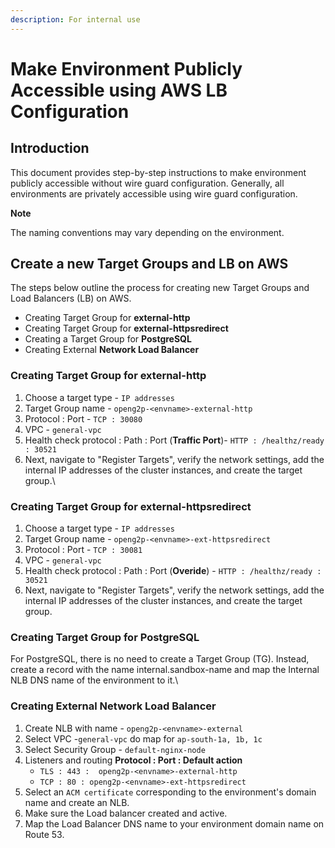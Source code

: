 ```yaml
---
description: For internal use
---
```


# Make Environment Publicly Accessible using AWS LB Configuration

## Introduction

This document provides step-by-step instructions to make environment publicly accessible without wire guard configuration. Generally, all environments are privately accessible using wire guard configuration.

**Note**

The naming conventions may vary depending on the environment.

## **Create a new Target Groups and LB on AWS**

The steps below outline the process for creating new Target Groups and Load Balancers (LB) on AWS.

* Creating Target Group for **external-http**
* Creating Target Group for **external-httpsredirect**
* Creating a Target Group for **PostgreSQL**
* Creating External **Network Load Balancer**

### Creating Target Group for **external-http**

1. Choose a target type - `IP addresses`
2. Target Group name - `openg2p-<envname>-external-http`
3. Protocol : Port  -  `TCP : 30080`
4. VPC  - `general-vpc`
5. Health check protocol : Path : Port (**Traffic Port**)- `HTTP : /healthz/ready : 30521`
6. Next, navigate to "Register Targets", verify the network settings, add the internal IP addresses of the cluster instances, and create the target group.\


### Creating Target Group for **external-httpsredirect**

1. Choose a target type - `IP addresses`
2. Target Group name - `openg2p-<envname>-ext-httpsredirect`
3. Protocol : Port  -  `TCP : 30081`
4. VPC  - `general-vpc`
5. Health check protocol : Path : Port (**Overide**) - `HTTP : /healthz/ready : 30521`
6. Next, navigate to "Register Targets", verify the network settings, add the internal IP addresses of the cluster instances, and create the target group.

### Creating Target Group for PostgreSQL

For PostgreSQL, there is no need to create a Target Group (TG). Instead, create a record with the name internal.sandbox-name and map the Internal NLB DNS name of the environment to it.\


### Creating External **Network Load Balancer**

1. Create NLB with name - `openg2p-<envname>-external`
2. Select VPC -`general-vpc`  do map for `ap-south-1a, 1b, 1c`
3. Select Security Group - `default-nginx-node`&#x20;
4. Listeners and routing **Protocol : Port : Default action**&#x20;
   * `TLS : 443 :  openg2p-<envname>-external-http`
   * `TCP : 80 : openg2p-<envname>-ext-httpsredirect`
5. Select an `ACM certificate` corresponding to the environment's domain name and create an NLB.
6. Make sure the Load balancer created and active.
7.  Map the Load Balancer DNS name to your environment domain name on Route 53.

